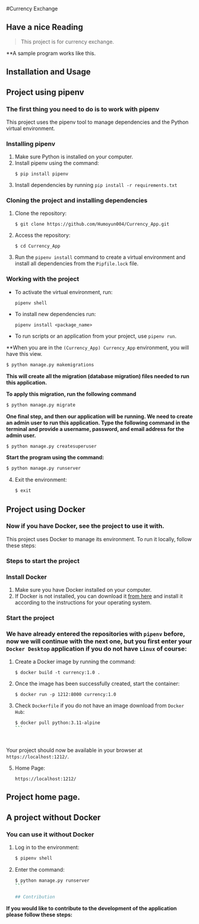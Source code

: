 #Currency Exchange
## Have a nice Reading


> This project is for currency exchange.





**A sample program works like this.




## Installation and Usage

## Project using pipenv
### The first thing you need to do is to work with pipenv


This project uses the pipenv tool to manage dependencies and the Python virtual environment.


### Installing pipenv


1. Make sure Python is installed on your computer.
2. Install pipenv using the command:
    ```
    $ pip install pipenv
    ```
3. Install dependencies by running ``pip install -r requirements.txt``


### Cloning the project and installing dependencies


1. Clone the repository:
    ```
    $ git clone https://github.com/Humoyun004/Currency_App.git
    ```
2. Access the repository:
    ```
    $ cd Currency_App
    ```


3. Run the `pipenv install` command to create a virtual environment and install all dependencies from the `Pipfile.lock` file.


### Working with the project


- To activate the virtual environment, run:
    ```
    pipenv shell
    ```
- To install new dependencies run:
    ```
    pipenv install <package_name>
    ```
- To run scripts or an application from your project, use ``pipenv run``.




**When you are in the `(Currency_App) Currency_App` environment, you will have this view.


````bash
$ python manage.py makemigrations
````

**This will create all the migration (database migration) files needed to run this application.**


**To apply this migration, run the following command**
```bash
$ python manage.py migrate
```
**One final step, and then our application will be running. We need to create an admin user to run this application. Type the following command in the terminal and provide a username, password, and email address for the admin user.**
```bash
$ python manage.py createsuperuser
```
 **Start the program using the command:**
````bash
$ python manage.py runserver
````


4. Exit the environment:
    ````bash
    $ exit
    ````


## Project using Docker
### Now if you have Docker, see the project to use it with.


This project uses Docker to manage its environment. To run it locally, follow these steps:


### Steps to start the project


### Install Docker


1. Make sure you have Docker installed on your computer.
2. If Docker is not installed, you can download it [from here](https://docs.docker.com/get-docker/) and install it according to the instructions for your operating system.


### Start the project
### We have already entered the repositories with `pipenv` before, now we will continue with the next one, but you first enter your `Docker Desktop` application if you do not have `Linux` of course:
1. Create a Docker image by running the command: 
    ```
    $ docker build -t currency:1.0 .
    ```

2. Once the image has been successfully created, start the container: 
    ```
    $ docker run -p 1212:8000 currency:1.0
    ```
3. Check ``Dockerfile`` if you do not have an image download from ``Docker Hub``:
    ````bash
    $ docker pull python:3.11-alpine
    ```




Your project should now be available in your browser at `https://localhost:1212/`. 




5. Home Page:
    ```
    https://localhost:1212/
    ```
## Project home page. ##




## A project without Docker
### You can use it without Docker




1. Log in to the environment:
    ```bash
    $ pipenv shell
    ```
2. Enter the command:
    ````bash
    $ python manage.py runserver
    ```

    ## Contribution
**If you would like to contribute to the development of the application please follow these steps:**



